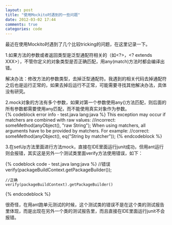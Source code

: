 ```yaml
---
layout: post
title: "使用Mockito时遇到的一些问题"
date: 2012-03-02 17:44
comments: true
categories: code
---
```


最近在使用Mockito时遇到了几个比较tricking的问题，在这里记录一下。  

1.如果方法的参数或者返回类型是泛型通配符相关的（如<?>，<? extends XXX>），不管你定义的对象类型是否正确匹配，用any(match)方法时都会编译出错。  
    
解决办法：修改方法的参数类型，去掉泛型通配符。我遇到的相关代码去掉通配符之后也是运行正常的，如果去掉后运行不正常，可能需要寻找其他解决办法，具体没有研究。  
    
2.mock对象的方法有多个参数，如果对第一个参数使用any()方法匹配，则后面的所有参数都需要使用any匹配，而不能使用真实对象作为参数。  
{% codeblock error info - test.java lang:java %}
This exception may occur if matchers are combined with raw values:
    //incorrect:
    someMethod(anyObject(), "raw String");
When using matchers, all arguments have to be provided by matchers.
For example:
    //correct:
    someMethod(anyObject(), eq("String by matcher"));
{% endcodeblock %}  
  
3.在setUp方法里面进行方法mock，直接在IDE里面运行junit成功，但用ant运行则会报错，其实这是另外一个测试类里面verify方法使用错误，如下： 
  
{% codeblock code - test.java lang:java %}
    //错误
    verify(packageBuildContext.getPackageBuilder());

    //正确
    verify(packageBuildContext).getPackageBuilder()
{% endcodeblock %}  
  
很奇怪，在用ant跑单元测试的时候，这个测试类的错误不是在这个类的测试报告里体现，而是出现在另外一个类的测试报告里，而且直接在IDE里面运行junit不会报错。  

